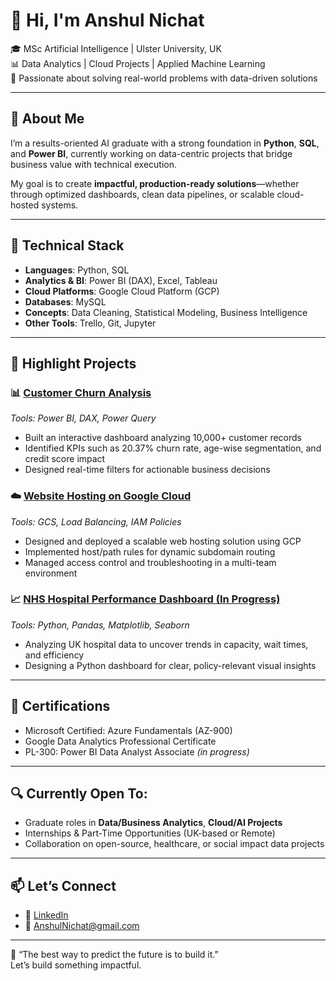# 👋 Hi, I'm Anshul Nichat

🎓 MSc Artificial Intelligence | Ulster University, UK  
📊 Data Analytics | Cloud Projects | Applied Machine Learning  
🚀 Passionate about solving real-world problems with data-driven solutions

---

## 🧠 About Me

I’m a results-oriented AI graduate with a strong foundation in **Python**, **SQL**, and **Power BI**, currently working on data-centric projects that bridge business value with technical execution.

My goal is to create **impactful, production-ready solutions**—whether through optimized dashboards, clean data pipelines, or scalable cloud-hosted systems.

---

## 🔧 Technical Stack

- **Languages**: Python, SQL  
- **Analytics & BI**: Power BI (DAX), Excel, Tableau  
- **Cloud Platforms**: Google Cloud Platform (GCP)  
- **Databases**: MySQL  
- **Concepts**: Data Cleaning, Statistical Modeling, Business Intelligence  
- **Other Tools**: Trello, Git, Jupyter  

---

## 🚀 Highlight Projects

### 📊 [Customer Churn Analysis](#)
*Tools: Power BI, DAX, Power Query*  
- Built an interactive dashboard analyzing 10,000+ customer records  
- Identified KPIs such as 20.37% churn rate, age-wise segmentation, and credit score impact  
- Designed real-time filters for actionable business decisions

### ☁️ [Website Hosting on Google Cloud](#)
*Tools: GCS, Load Balancing, IAM Policies*  
- Designed and deployed a scalable web hosting solution using GCP  
- Implemented host/path rules for dynamic subdomain routing  
- Managed access control and troubleshooting in a multi-team environment

### 📈 [NHS Hospital Performance Dashboard (In Progress)](#)
*Tools: Python, Pandas, Matplotlib, Seaborn*  
- Analyzing UK hospital data to uncover trends in capacity, wait times, and efficiency  
- Designing a Python dashboard for clear, policy-relevant visual insights

---

## 📜 Certifications

- Microsoft Certified: Azure Fundamentals (AZ-900)  
- Google Data Analytics Professional Certificate  
- PL-300: Power BI Data Analyst Associate *(in progress)*

---

## 🔍 Currently Open To:
- Graduate roles in **Data/Business Analytics**, **Cloud/AI Projects**  
- Internships & Part-Time Opportunities (UK-based or Remote)  
- Collaboration on open-source, healthcare, or social impact data projects

---

## 📫 Let’s Connect

- 🔗 [LinkedIn](https://linkedin.com/in/anshulnichat)  
- 📧 AnshulNichat@gmail.com

---

🚀 “The best way to predict the future is to build it.”  
Let’s build something impactful.

<!--
**Anshulnichat/Anshulnichat** is a ✨ _special_ ✨ repository because its `README.md` (this file) appears on your GitHub profile.

Here are some ideas to get you started:

- 🔭 I’m currently working on ...
- 🌱 I’m currently learning ...
- 👯 I’m looking to collaborate on ...
- 🤔 I’m looking for help with ...
- 💬 Ask me about ...
- 📫 How to reach me: ...
- 😄 Pronouns: ...
- ⚡ Fun fact: ...
-->
